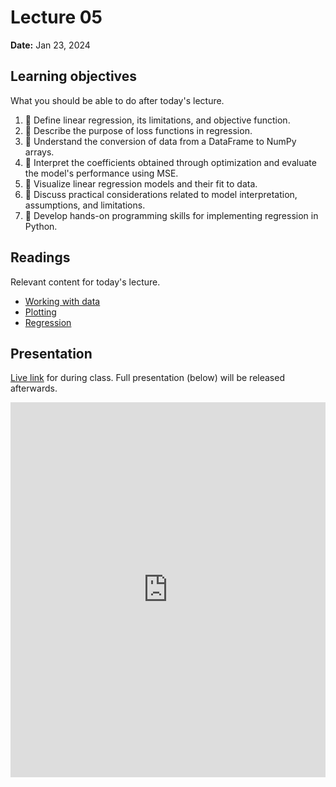 # Lecture 05

**Date:** Jan 23, 2024

## Learning objectives

What you should be able to do after today's lecture.

1.  🧮 Define linear regression, its limitations, and objective function.
2.  🧮 Describe the purpose of loss functions in regression.
3.  🐍 Understand the conversion of data from a DataFrame to NumPy arrays.
4.  🧮 Interpret the coefficients obtained through optimization and evaluate the model's performance using MSE.
5.  🐍 Visualize linear regression models and their fit to data.
6.  🧮 Discuss practical considerations related to model interpretation, assumptions, and limitations.
7.  🐍 Develop hands-on programming skills for implementing regression in Python.

## Readings

Relevant content for today's lecture.

-   [Working with data](../../../modules/intro/data/)
-   [Plotting](../../../modules/intro/plotting/)
-   [Regression](../../../modules/intro/regression/)

## Presentation

[Live link]() for during class.
Full presentation (below) will be released afterwards.

<iframe src="https://slides.com/aalexmmaldonado/biosc1540-2024s-l05/embed?byline=hidden&share=hidden" width="100%" height="600" title="biosc1540-2024s-L05-pre" scrolling="no" frameborder="0" webkitallowfullscreen mozallowfullscreen allowfullscreen></iframe>
